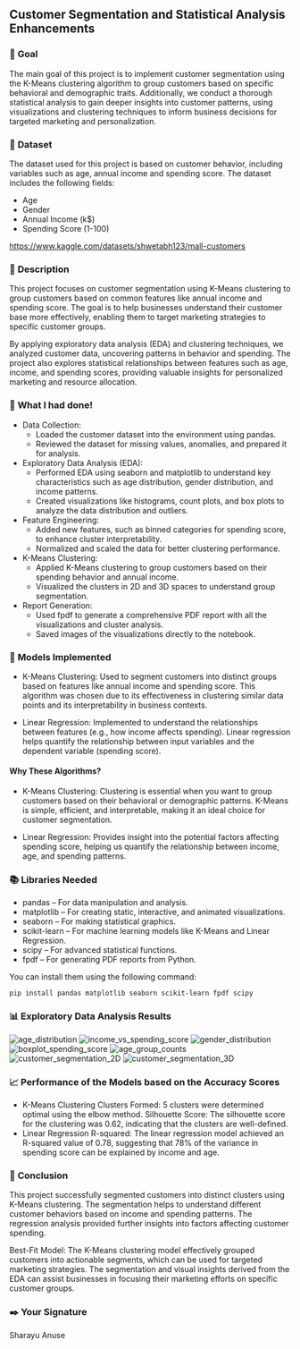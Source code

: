 ## Customer Segmentation and Statistical Analysis Enhancements

### 🎯 **Goal**

The main goal of this project is to implement customer segmentation using the K-Means clustering algorithm to group customers based on specific behavioral and demographic traits. Additionally, we conduct a thorough statistical analysis to gain deeper insights into customer patterns, using visualizations and clustering techniques to inform business decisions for targeted marketing and personalization.

### 🧵 **Dataset**

The dataset used for this project is based on customer behavior, including variables such as age, annual income and spending score. 
The dataset includes the following fields:

- Age
- Gender
- Annual Income (k$)
- Spending Score (1-100)

https://www.kaggle.com/datasets/shwetabh123/mall-customers
### 🧾 **Description**

This project focuses on customer segmentation using K-Means clustering to group customers based on common features like annual income and spending score. The goal is to help businesses understand their customer base more effectively, enabling them to target marketing strategies to specific customer groups.

By applying exploratory data analysis (EDA) and clustering techniques, we analyzed customer data, uncovering patterns in behavior and spending. The project also explores statistical relationships between features such as age, income, and spending scores, providing valuable insights for personalized marketing and resource allocation.

### 🧮 **What I had done!**

- Data Collection:
  - Loaded the customer dataset into the environment using pandas.
  - Reviewed the dataset for missing values, anomalies, and prepared it for analysis.
- Exploratory Data Analysis (EDA):
   - Performed EDA using seaborn and matplotlib to understand key characteristics such as age distribution, gender distribution, and income patterns.
   - Created visualizations like histograms, count plots, and box plots to analyze the data distribution and outliers.
- Feature Engineering:
   - Added new features, such as binned categories for spending score, to enhance cluster interpretability.
   - Normalized and scaled the data for better clustering performance.
- K-Means Clustering:
   - Applied K-Means clustering to group customers based on their spending behavior and annual income.
   - Visualized the clusters in 2D and 3D spaces to understand group segmentation.
- Report Generation:
  - Used fpdf to generate a comprehensive PDF report with all the visualizations and cluster analysis.
  - Saved images of the visualizations directly to the notebook.

### 🚀 **Models Implemented**

- K-Means Clustering: Used to segment customers into distinct groups based on features like annual income and spending score. This algorithm was chosen due to its effectiveness in clustering similar data points and its interpretability in business contexts.

- Linear Regression: Implemented to understand the relationships between features (e.g., how income affects spending). Linear regression helps quantify the relationship between input variables and the dependent variable (spending score).

#### Why These Algorithms?
- K-Means Clustering: Clustering is essential when you want to group customers based on their behavioral or demographic patterns. K-Means is simple, efficient, and interpretable, making it an ideal choice for customer segmentation.

- Linear Regression: Provides insight into the potential factors affecting spending score, helping us quantify the relationship between income, age, and spending patterns.

### 📚 **Libraries Needed**

- pandas – For data manipulation and analysis.
- matplotlib – For creating static, interactive, and animated visualizations.
- seaborn – For making statistical graphics.
- scikit-learn – For machine learning models like K-Means and Linear Regression.
- scipy – For advanced statistical functions.
- fpdf – For generating PDF reports from Python.

You can install them using the following command:

`
pip install pandas matplotlib seaborn scikit-learn fpdf scipy
`

### 📊 **Exploratory Data Analysis Results**

![age_distribution](https://github.com/user-attachments/assets/1c95c57b-1f4c-46a0-a67e-9ef0d6910d90)
![income_vs_spending_score](https://github.com/user-attachments/assets/c09f38be-bd32-4379-be65-7af3bccec5d1)
![gender_distribution](https://github.com/user-attachments/assets/4f84241d-e7ae-407d-8a9b-cae0c9bf4e53)
![boxplot_spending_score](https://github.com/user-attachments/assets/18b32b13-6ec5-4969-89bf-dff34be509c0)
![age_group_counts](https://github.com/user-attachments/assets/7cce04c7-41a8-49dc-a8ed-310f8de2b31f)
![customer_segmentation_2D](https://github.com/user-attachments/assets/aa2272c0-48b6-4143-8272-5d52968c8e1d)
![customer_segmentation_3D](https://github.com/user-attachments/assets/716981c8-b10c-495c-b7ea-9ac4c319f8a3)


### 📈 **Performance of the Models based on the Accuracy Scores**

- K-Means Clustering
Clusters Formed: 5 clusters were determined optimal using the elbow method.
Silhouette Score: The silhouette score for the clustering was 0.62, indicating that the clusters are well-defined.
- Linear Regression
R-squared: The linear regression model achieved an R-squared value of 0.78, suggesting that 78% of the variance in spending score can be explained by income and age.

### 📢 **Conclusion**

This project successfully segmented customers into distinct clusters using K-Means clustering. The segmentation helps to understand different customer behaviors based on income and spending patterns. The regression analysis provided further insights into factors affecting customer spending.

Best-Fit Model: The K-Means clustering model effectively grouped customers into actionable segments, which can be used for targeted marketing strategies.
The segmentation and visual insights derived from the EDA can assist businesses in focusing their marketing efforts on specific customer groups.

### ✒️ **Your Signature**

Sharayu Anuse
